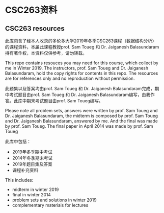 # CSC263资料

## CSC263 resources

此库包含了经本人收录的多伦多大学2019年冬季CSC263课程（数据结构分析）的课程资料，本届此课程教授prof. Sam Toueg 和 Dr. Jaiganesh Balasundaram持有著作权，本资料仅供参考，请勿转载。

This repo contains resouces you may need for this course, which collect by me in Winter 2019. The instructors, prof. Sam Toueg and Dr. Jaiganesh Balasundaram, hold the copy rights for contents in this repo. The resources are for references only and no reproduction without permission.

此题集以及答案均由prof. Sam Toueg 和 Dr. Jaiganesh Balasundaram完成，期中考试题目由prof. Sam Toueg 和 Dr. Jaiganesh Balasundaram编写，由我作答。此库中期末考试题目由prof. Sam Toueg编写。

Please note all problem sets, answers were written by prof. Sam Toueg and Dr. Jaiganesh Balasundaram, the midterm is composed by prof. Sam Toueg and Dr. Jaiganesh Balasundaram, answered by me. And the final was made by prof. Sam Toueg. The final paper in April 2014 was made by prof. Sam Toueg

此库中包括：
 - 2019年冬季期中考试
 - 2014年冬季期末考试
 - 2019年题目集及答案
 - 课程补充资料

This includes:
  - midterm in winter 2019
  - final in winter 2014
  - problem sets and solutions in winter 2019
  - complementary materials for lectures

